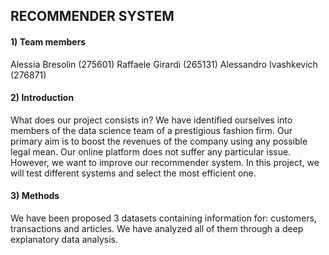 ## RECOMMENDER SYSTEM

#### 1) Team members
Alessia Bresolin (275601)
Raffaele Girardi (265131)
Alessandro Ivashkevich (276871)

#### 2) Introduction
What does our project consists in? We have identified ourselves into members of the data science team of a prestigious fashion firm. Our primary aim is to boost the revenues of the company using any possible legal mean. 
Our online platform does not suffer any particular issue. However, we want to improve our recommender system. In this project, we will test different systems and select the most efficient one.

#### 3) Methods
We have been proposed 3 datasets containing information for: customers, transactions and articles. We have analyzed all of them through a deep explanatory data analysis. 
